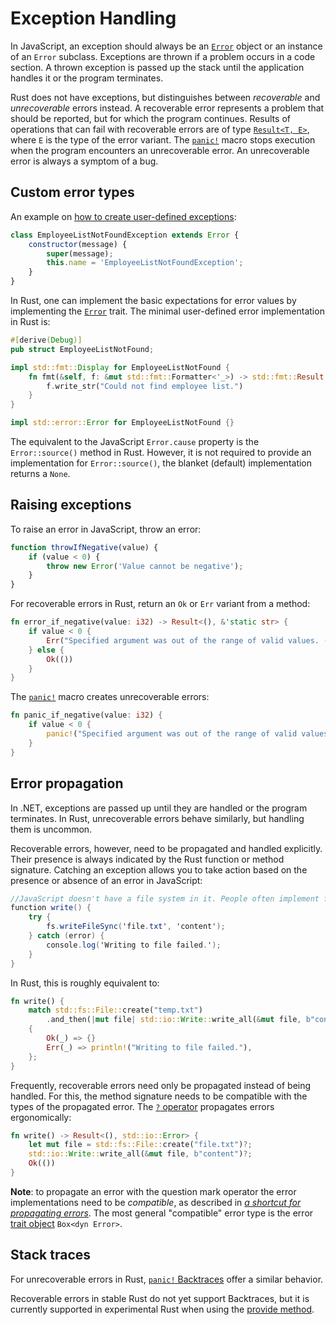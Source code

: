 # Exception Handling

In JavaScript, an exception should always be an [`Error`][js-system-exception] object or an instance of an `Error` subclass. Exceptions are thrown if a problem occurs in a code section. A thrown exception is passed up the stack until the application handles it or the program terminates.

Rust does not have exceptions, but distinguishes between _recoverable_ and _unrecoverable_ errors instead. A recoverable error represents a problem that should be reported, but for which the program continues. Results of operations that can fail with recoverable errors are of type [`Result<T, E>`][rust-result], where `E` is the type of the error variant. The [`panic!`][panic] macro stops execution when the program encounters an unrecoverable error. An unrecoverable error is always a symptom of a bug.

## Custom error types

An example on [how to create user-defined exceptions][js-user-defined-exceptions]:

```js
class EmployeeListNotFoundException extends Error {
    constructor(message) {
        super(message);
        this.name = 'EmployeeListNotFoundException';
    }
}
```

In Rust, one can implement the basic expectations for error values by implementing the [`Error`][rust-std-error] trait. The minimal user-defined error implementation in Rust is:

```rust
#[derive(Debug)]
pub struct EmployeeListNotFound;

impl std::fmt::Display for EmployeeListNotFound {
    fn fmt(&self, f: &mut std::fmt::Formatter<'_>) -> std::fmt::Result {
        f.write_str("Could not find employee list.")
    }
}

impl std::error::Error for EmployeeListNotFound {}
```

The equivalent to the JavaScript `Error.cause` property is the `Error::source()` method in Rust. However, it is not required to provide an implementation for `Error::source()`, the blanket (default) implementation returns a `None`.

## Raising exceptions

To raise an error in JavaScript, throw an error:

```js
function throwIfNegative(value) {
    if (value < 0) {
        throw new Error('Value cannot be negative');
    }
}

```

For recoverable errors in Rust, return an `Ok` or `Err` variant from a method:

```rust
fn error_if_negative(value: i32) -> Result<(), &'static str> {
    if value < 0 {
        Err("Specified argument was out of the range of valid values. (Parameter 'value')")
    } else {
        Ok(())
    }
}
```

The [`panic!`][panic] macro creates unrecoverable errors:

```rust
fn panic_if_negative(value: i32) {
    if value < 0 {
        panic!("Specified argument was out of the range of valid values. (Parameter 'value')")
    }
}
```

## Error propagation

In .NET, exceptions are passed up until they are handled or the program terminates. In Rust, unrecoverable errors behave similarly, but handling them is uncommon.

Recoverable errors, however, need to be propagated and handled explicitly. Their presence is always indicated by the Rust function or method signature. Catching an exception allows you to take action based on the presence or absence of an error in JavaScript:

```csharp
//JavaScript doesn't have a file system in it. People often implement file systems using the BrowserFS library that mimic Node.js APIs.
function write() {
    try {
        fs.writeFileSync('file.txt', 'content');
    } catch (error) {
        console.log('Writing to file failed.');
    }
}

```

In Rust, this is roughly equivalent to:

```rust
fn write() {
    match std::fs::File::create("temp.txt")
        .and_then(|mut file| std::io::Write::write_all(&mut file, b"content"))
    {
        Ok(_) => {}
        Err(_) => println!("Writing to file failed."),
    };
}
```

Frequently, recoverable errors need only be propagated instead of being handled. For this, the method signature needs to be compatible with the types of the propagated error. The [`?` operator][question-mark-operator] propagates errors ergonomically:

```rust
fn write() -> Result<(), std::io::Error> {
    let mut file = std::fs::File::create("file.txt")?;
    std::io::Write::write_all(&mut file, b"content")?;
    Ok(())
}
```

**Note**: to propagate an error with the question mark operator the error implementations need to be _compatible_, as described in [_a shortcut for propagating errors_][propagating-errors-rust-book]. The most general "compatible" error type is the error [trait object] `Box<dyn Error>`.

## Stack traces

<!--Throwing an unhandled exception in .NET will cause the runtime to print a stack
trace that allows debugging the problem with additional context.-->

For unrecoverable errors in Rust, [`panic!` Backtraces][panic-backtrace] offer a similar behavior.

Recoverable errors in stable Rust do not yet support Backtraces, but it is currently supported in experimental Rust when using the [provide method].

[js-system-exception]: https://developer.mozilla.org/en-US/docs/Web/JavaScript/Reference/Global_Objects/Error
[rust-result]: https://doc.rust-lang.org/std/result/enum.Result.html
[panic-backtrace]: https://doc.rust-lang.org/book/ch09-01-unrecoverable-errors-with-panic.html#using-a-panic-backtrace
[js-user-defined-exceptions]: https://developer.mozilla.org/en-US/docs/Web/JavaScript/Reference/Global_Objects/Error/Error
[rust-std-error]: https://doc.rust-lang.org/std/error/trait.Error.html
[provide method]: https://doc.rust-lang.org/std/error/trait.Error.html#method.provide
[question-mark-operator]: https://doc.rust-lang.org/std/result/index.html#the-question-mark-operator-
[panic]: https://doc.rust-lang.org/std/macro.panic.html
[propagating-errors-rust-book]: https://doc.rust-lang.org/book/ch09-02-recoverable-errors-with-result.html#a-shortcut-for-propagating-errors-the--operator
[trait object]: https://doc.rust-lang.org/reference/types/trait-object.html
